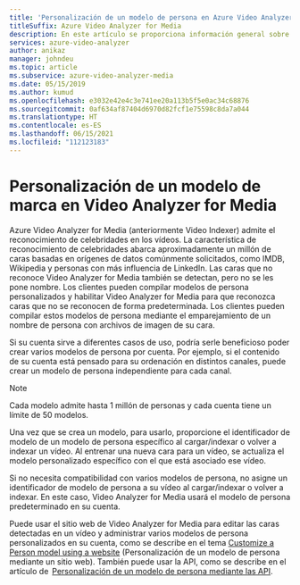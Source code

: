 ```yaml
---
title: 'Personalización de un modelo de persona en Azure Video Analyzer for Media (anteriormente Video Indexer): Azure'
titleSuffix: Azure Video Analyzer for Media
description: En este artículo se proporciona información general sobre qué es un modelo de persona en Azure Video Analyzer for Media (anteriormente Video Indexer) y cómo personalizarlo.
services: azure-video-analyzer
author: anikaz
manager: johndeu
ms.topic: article
ms.subservice: azure-video-analyzer-media
ms.date: 05/15/2019
ms.author: kumud
ms.openlocfilehash: e3032e42e4c3e741ee20a113b5f5e0ac34c68876
ms.sourcegitcommit: 0af634af87404d6970d82fcf1e75598c8da7a044
ms.translationtype: HT
ms.contentlocale: es-ES
ms.lasthandoff: 06/15/2021
ms.locfileid: "112123183"
---
```

# <a name="customize-a-person-model-in-video-analyzer-for-media"></a>Personalización de un modelo de marca en Video Analyzer for Media

Azure Video Analyzer for Media (anteriormente Video Indexer) admite el reconocimiento de celebridades en los vídeos. La característica de reconocimiento de celebridades abarca aproximadamente un millón de caras basadas en orígenes de datos comúnmente solicitados, como IMDB, Wikipedia y personas con más influencia de LinkedIn. Las caras que no reconoce Video Analyzer for Media también se detectan, pero no se les pone nombre. Los clientes pueden compilar modelos de persona personalizados y habilitar Video Analyzer for Media para que reconozca caras que no se reconocen de forma predeterminada. Los clientes pueden compilar estos modelos de persona mediante el emparejamiento de un nombre de persona con archivos de imagen de su cara.  

Si su cuenta sirve a diferentes casos de uso, podría serle beneficioso poder crear varios modelos de persona por cuenta. Por ejemplo, si el contenido de su cuenta está pensado para su ordenación en distintos canales, puede crear un modelo de persona independiente para cada canal. 

> [!NOTE]
> Cada modelo admite hasta 1 millón de personas y cada cuenta tiene un límite de 50 modelos. 

Una vez que se crea un modelo, para usarlo, proporcione el identificador de modelo de un modelo de persona específico al cargar/indexar o volver a indexar un vídeo. Al entrenar una nueva cara para un vídeo, se actualiza el modelo personalizado específico con el que está asociado ese vídeo. 

Si no necesita compatibilidad con varios modelos de persona, no asigne un identificador de modelo de persona a su vídeo al cargar/indexar o volver a indexar. En este caso, Video Analyzer for Media usará el modelo de persona predeterminado en su cuenta. 

Puede usar el sitio web de Video Analyzer for Media para editar las caras detectadas en un vídeo y administrar varios modelos de persona personalizados en su cuenta, como se describe en el tema [Customize a Person model using a website](customize-person-model-with-website.md) (Personalización de un modelo de persona mediante un sitio web). También puede usar la API, como se describe en el artículo de  [Personalización de un modelo de persona mediante las API](customize-person-model-with-api.md).
